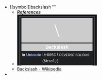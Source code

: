 - [[symbol]]backslash "\"
  * ***References***
  * ![image.png](./assets/image_1665732959067_0.png)
  * [Backslash - Wikipedia](https://en.wikipedia.org/wiki/Backslash)
-
